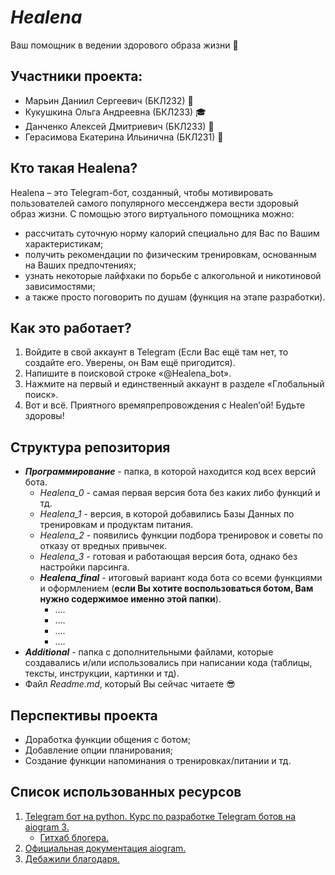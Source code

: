 # ***Healena***
Ваш помощник в ведении здорового образа жизни :gift_heart:
## Участники проекта:
+ Марьин Даниил Сергеевич (БКЛ232) :pizza:
+ Кукушкина Ольга Андреевна (БКЛ233) :mortar_board:
+	Данченко Алексей Дмитриевич (БКЛ233) :dragon:
+	Герасимова Екатерина Ильинична (БКЛ231) :nail_care:
## Кто такая Healena?
Healena – это Telegram-бот, созданный, чтобы мотивировать пользователей самого популярного мессенджера вести здоровый образ жизни. С помощью этого виртуального помощника можно: 
- рассчитать суточную норму калорий специально для Вас по Вашим характеристикам; 
-	получить рекомендации по физическим тренировкам, основанным на Ваших предпочтениях;
-	узнать некоторые лайфхаки по борьбе с алкогольной и никотиновой зависимостями;
-	а также просто поговорить по душам (функция на этапе разработки).
## Как это работает?
1. Войдите в свой аккаунт в Telegram (Если Вас ещё там нет, то создайте его. Уверены, он Вам ещё пригодится).
2. Напишите в поисковой строке «@Healena_bot».
3. Нажмите на первый и единственный аккаунт в разделе «Глобальный поиск».
4. Вот и всё. Приятного времяпрепровождения с Healen’ой! Будьте здоровы!
## Структура репозитория
+ ***Программирование*** - папка, в которой находится код всех версий бота.
  - _Healena_0_ - самая первая версия бота без каких либо функций и тд.
  - _Healena_1_ - версия, в которой добавились Базы Данных по тренировкам и продуктам питания.
  - _Healena_2_ - появились функции подбора тренировок и советы по отказу от вредных привычек.
  - _Healena_3_ - готовая и работающая версия бота, однако без настройки парсинга.
  - ***Healena_final*** - итоговый вариант кода бота со всеми функциями и оформлением (**если Вы хотите воспользоваться ботом, Вам нужно содержимое именно этой папки**).
    * ....
    * ....
    * ....
    * ....
+ ***Additional*** - папка с дополнительными файлами, которые создавались и/или использовались при написании кода (таблицы, тексты, инструкции, картинки и тд).
+ Файл _Readme.md_, который Вы сейчас читаете :sunglasses:
## Перспективы проекта
- Доработка функции общения с ботом;
- Добавление опции планирования;
- Создание функции напоминания о тренировках/питании и тд.
## Список использованных ресурсов
1. [Telegram бот на python. Курс по разработке Telegram ботов на aiogram 3.](https://www.youtube.com/playlist?list=PLNi5HdK6QEmWLtb8gh8pwcFUJCAabqZh_)
   - [Гитхаб блогера.](https://github.com/PythonHubStudio/aiogram-3-course-telegram-bot)
2. [Официальная документация  aiogram.](https://docs.aiogram.dev/en/dev-3.x/index.html)
3. [Дебажили благодаря.](https://stackoverflow.com/)


